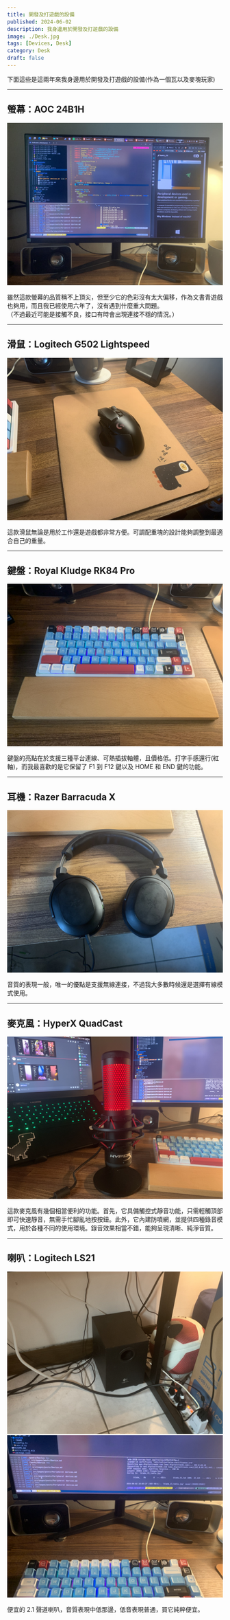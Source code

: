 ```yaml
---
title: 開發及打遊戲的設備
published: 2024-06-02
description: 我身邊用於開發及打遊戲的設備
image: ./Desk.jpg
tags: [Devices, Desk]
category: Desk
draft: false
---
```


下面這些是這兩年來我身邊用於開發及打遊戲的設備(作為一個瓦以及麥塊玩家)

---

## 螢幕：AOC 24B1H

![AOC 24B1H.jpg](./AOC_Screen.jpg)

雖然這款螢幕的品質稱不上頂尖，但至少它的色彩沒有太大偏移，作為文書青遊戲也夠用，而且我已經使用六年了，沒有遇到什麼重大問題。  
（不過最近可能是接觸不良，接口有時會出現連接不穩的情況。）

---

## 滑鼠：Logitech G502 Lightspeed

![Logitech G502 Lightspeed.jpg](./G502_Lightspeed.jpg)

這款滑鼠無論是用於工作還是遊戲都非常方便。可調配重塊的設計能夠調整到最適合自己的重量。

---

## 鍵盤：Royal Kludge RK84 Pro

![Royal Kludge RK84 Pro.jpg](./RK84.jpg)

鍵盤的亮點在於支援三種平台連線、可熱插拔軸體，且價格低。打字手感還行(紅軸)，而我最喜歡的是它保留了 F1 到 F12 鍵以及 HOME 和 END 鍵的功能。

---

## 耳機：Razer Barracuda X

![Razer_wireless_headset.jpg](./Razer_wireless_headset.jpg)

音質的表現一般，唯一的優點是支援無線連接，不過我大多數時候還是選擇有線模式使用。

---

## 麥克風：HyperX QuadCast

![HyperX QuadCast.jpg](./HyperX_mic.jpg)

這款麥克風有幾個相當便利的功能。首先，它具備觸控式靜音功能，只需輕觸頂部即可快速靜音，無需手忙腳亂地按按鈕。此外，它內建防噴網，並提供四種錄音模式，用於各種不同的使用環境。錄音效果相當不錯，能夠呈現清晰、純淨音質。

---

## 喇叭：Logitech LS21

![subwoofer.jpg](./subwoofer.jpg)
![audio_speaker.jpg](./audio_speaker.jpg)

便宜的 2.1 聲道喇叭，音質表現中低那邊，低音表現普通，買它純粹便宜。
